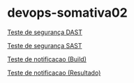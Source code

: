 # devops-somativa02

[Teste de segurança DAST](./teste-seguranca01.png)


[Teste de segurança SAST](./teste-seguranca02.png)


[Teste de notificacao (Build)](./teste-notificacao.png)


[Teste de notificacao (Resultado)](./teste-notificao-resultado.png)